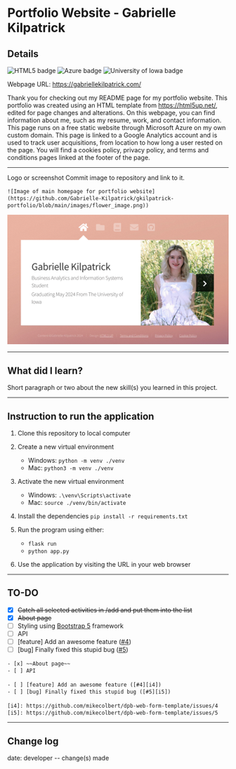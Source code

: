 # Portfolio Website - Gabrielle Kilpatrick
## Details
![HTML5 badge](https://img.shields.io/static/v1?message=html&logo=html5&labelColor=5c5c5c&color=E34F26&logoColor=white&label=%20&style=for-the-badge)
![Azure badge](https://img.shields.io/badge/Microsoft_Azure-0089D6?style=for-the-badge&logo=microsoft-azure&logoColor=white)
![University of Iowa badge](https://img.shields.io/static/v1?message=Hawks!!&labelColor=000000&color=FFCD00&label=Go&style=for-the-badge)

Webpage URL: https://gabriellekilpatrick.com/

Thank you for checking out my README page for my portfolio website. This portfolio was created using an HTML template from https://html5up.net/, edited for page changes and alterations. On this webpage, you can find information about me, such as my resume, work, and contact information. This page runs on a free static website through Microsoft Azure on my own custom domain. This page is linked to a Google Analytics account and is used to track user acquisitions, from location to how long a user rested on the page. You will find a cookies policy, privacy policy, and terms and conditions pages linked at the footer of the page.

---

Logo or screenshot
Commit image to repository and link to it.  
```
![Image of main homepage for portfolio website](https://github.com/Gabrielle-Kilpatrick/gkilpatrick-portfolio/blob/main/images/flower_image.png)) 
```

![Portfolio home page](https://github.com/Gabrielle-Kilpatrick/gkilpatrick-portfolio/blob/main/images/flower_image.png)

---

## What did I learn?
Short paragraph or two about the new skill(s) you learned in this project.  

---

## Instruction to run the application

1. Clone this repository to local computer

2. Create a new virtual environment

   - Windows: `python -m venv ./venv`
   - Mac: `python3 -m venv ./venv`

3. Activate the new virtual environment

   - Windows: `.\venv\Scripts\activate`
   - Mac: `source ./venv/bin/activate`

4. Install the dependencies `pip install -r requirements.txt`

5. Run the program using either:

   - `flask run`
   - `python app.py`

6. Use the application by visiting the URL in your web browser

---

## TO-DO
- [x] ~~Catch all selected activities in /add and put them into the list~~
- [x] ~~About page~~
- [ ] Styling using [Bootstrap 5](https://getbootstrap.com/docs/5.3/getting-started/introduction/) framework  
- [ ] API
- [ ] [feature] Add an awesome feature ([#4][i4])
- [ ] [bug] Finally fixed this stupid bug ([#5][i5])

[i4]: https://github.com/mikecolbert/dpb-web-form-template/issues/4
[i5]: https://github.com/mikecolbert/dpb-web-form-template/issues/5


```
- [x] ~~About page~~
- [ ] API

- [ ] [feature] Add an awesome feature ([#4][i4])
- [ ] [bug] Finally fixed this stupid bug ([#5][i5])

[i4]: https://github.com/mikecolbert/dpb-web-form-template/issues/4
[i5]: https://github.com/mikecolbert/dpb-web-form-template/issues/5

```

---

## Change log
date: developer -- change(s) made
